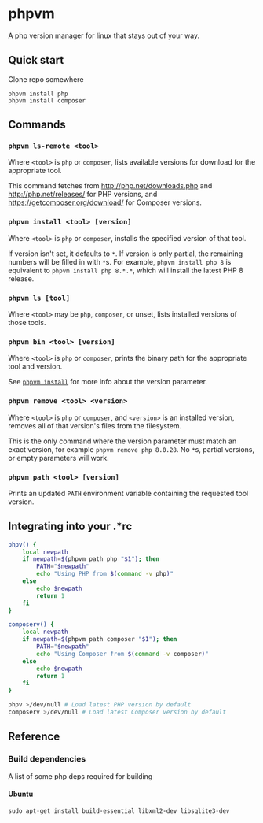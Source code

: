 # phpvm

A php version manager for linux that stays out of your way.

## Quick start

Clone repo somewhere

```
phpvm install php
phpvm install composer
```

## Commands

### `phpvm ls-remote <tool>`
Where `<tool>` is `php` or `composer`, lists available versions for download for the appropriate tool.

This command fetches from http://php.net/downloads.php and http://php.net/releases/ for PHP versions, and https://getcomposer.org/download/ for Composer versions.

### `phpvm install <tool> [version]`
Where `<tool>` is `php` or `composer`, installs the specified version of that tool.

If version isn't set, it defaults to `*`. If version is only partial, the remaining numbers will be filled in with `*`s. For example, `phpvm install php 8` is equivalent to `phpvm install php 8.*.*`, which will install the latest PHP 8 release.

### `phpvm ls [tool]`
Where `<tool>` may be `php`, `composer`, or unset, lists installed versions of those tools.

### `phpvm bin <tool> [version]`
Where `<tool>` is `php` or `composer`, prints the binary path for the appropriate tool and version.

See [`phpvm install`](#phpvm-install-tool-version) for more info about the version parameter.

### `phpvm remove <tool> <version>`
Where `<tool>` is `php` or `composer`, and `<version>` is an installed version, removes all of that version's files from the filesystem.

This is the only command where the version parameter must match an exact version, for example `phpvm remove php 8.0.28`. No `*`s, partial versions, or empty parameters will work.

### `phpvm path <tool> [version]`
Prints an updated `PATH` environment variable containing the requested tool version.


## Integrating into your .*rc
```bash
phpv() {
    local newpath
    if newpath=$(phpvm path php "$1"); then
        PATH="$newpath"
        echo "Using PHP from $(command -v php)"
    else
        echo $newpath
        return 1
    fi
}

composerv() {
    local newpath
    if newpath=$(phpvm path composer "$1"); then
        PATH="$newpath"
        echo "Using Composer from $(command -v composer)"
    else
        echo $newpath
        return 1
    fi
}

phpv >/dev/null # Load latest PHP version by default
composerv >/dev/null # Load latest Composer version by default
```

## Reference

### Build dependencies

A list of some php deps required for building

#### Ubuntu

```
sudo apt-get install build-essential libxml2-dev libsqlite3-dev
```
